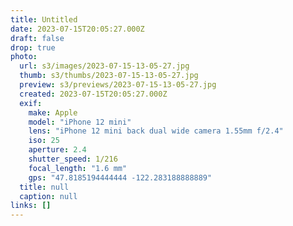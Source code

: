```yaml
---
title: Untitled
date: 2023-07-15T20:05:27.000Z
draft: false
drop: true
photo:
  url: s3/images/2023-07-15-13-05-27.jpg
  thumb: s3/thumbs/2023-07-15-13-05-27.jpg
  preview: s3/previews/2023-07-15-13-05-27.jpg
  created: 2023-07-15T20:05:27.000Z
  exif:
    make: Apple
    model: "iPhone 12 mini"
    lens: "iPhone 12 mini back dual wide camera 1.55mm f/2.4"
    iso: 25
    aperture: 2.4
    shutter_speed: 1/216
    focal_length: "1.6 mm"
    gps: "47.8185194444444 -122.283188888889"
  title: null
  caption: null
links: []
---
```

